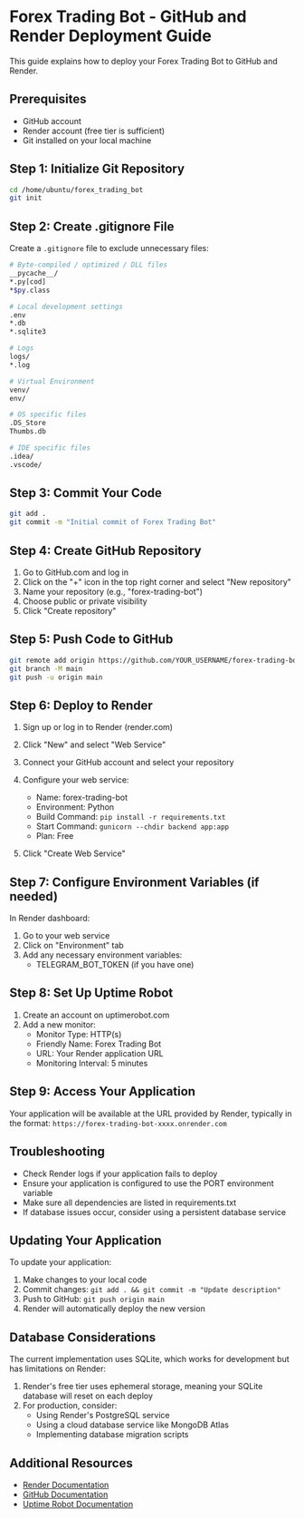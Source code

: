 # Forex Trading Bot - GitHub and Render Deployment Guide

This guide explains how to deploy your Forex Trading Bot to GitHub and Render.

## Prerequisites

- GitHub account
- Render account (free tier is sufficient)
- Git installed on your local machine

## Step 1: Initialize Git Repository

```bash
cd /home/ubuntu/forex_trading_bot
git init
```

## Step 2: Create .gitignore File

Create a `.gitignore` file to exclude unnecessary files:

```bash
# Byte-compiled / optimized / DLL files
__pycache__/
*.py[cod]
*$py.class

# Local development settings
.env
*.db
*.sqlite3

# Logs
logs/
*.log

# Virtual Environment
venv/
env/

# OS specific files
.DS_Store
Thumbs.db

# IDE specific files
.idea/
.vscode/
```

## Step 3: Commit Your Code

```bash
git add .
git commit -m "Initial commit of Forex Trading Bot"
```

## Step 4: Create GitHub Repository

1. Go to GitHub.com and log in
2. Click on the "+" icon in the top right corner and select "New repository"
3. Name your repository (e.g., "forex-trading-bot")
4. Choose public or private visibility
5. Click "Create repository"

## Step 5: Push Code to GitHub

```bash
git remote add origin https://github.com/YOUR_USERNAME/forex-trading-bot.git
git branch -M main
git push -u origin main
```

## Step 6: Deploy to Render

1. Sign up or log in to Render (render.com)
2. Click "New" and select "Web Service"
3. Connect your GitHub account and select your repository
4. Configure your web service:
   - Name: forex-trading-bot
   - Environment: Python
   - Build Command: `pip install -r requirements.txt`
   - Start Command: `gunicorn --chdir backend app:app`
   - Plan: Free

5. Click "Create Web Service"

## Step 7: Configure Environment Variables (if needed)

In Render dashboard:
1. Go to your web service
2. Click on "Environment" tab
3. Add any necessary environment variables:
   - TELEGRAM_BOT_TOKEN (if you have one)

## Step 8: Set Up Uptime Robot

1. Create an account on uptimerobot.com
2. Add a new monitor:
   - Monitor Type: HTTP(s)
   - Friendly Name: Forex Trading Bot
   - URL: Your Render application URL
   - Monitoring Interval: 5 minutes

## Step 9: Access Your Application

Your application will be available at the URL provided by Render, typically in the format:
`https://forex-trading-bot-xxxx.onrender.com`

## Troubleshooting

- Check Render logs if your application fails to deploy
- Ensure your application is configured to use the PORT environment variable
- Make sure all dependencies are listed in requirements.txt
- If database issues occur, consider using a persistent database service

## Updating Your Application

To update your application:

1. Make changes to your local code
2. Commit changes: `git add . && git commit -m "Update description"`
3. Push to GitHub: `git push origin main`
4. Render will automatically deploy the new version

## Database Considerations

The current implementation uses SQLite, which works for development but has limitations on Render:

1. Render's free tier uses ephemeral storage, meaning your SQLite database will reset on each deploy
2. For production, consider:
   - Using Render's PostgreSQL service
   - Using a cloud database service like MongoDB Atlas
   - Implementing database migration scripts

## Additional Resources

- [Render Documentation](https://render.com/docs)
- [GitHub Documentation](https://docs.github.com/en)
- [Uptime Robot Documentation](https://uptimerobot.com/help)

